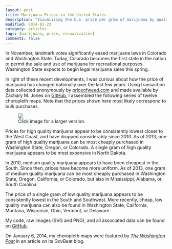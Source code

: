 ```yaml
---
layout: post
title: Marijuana Prices in the United States
description: "Visualizing the U.S. price per gram of marijuana by quality and year."
modified: 2014-01-23
category: articles
tags: [marijuana, price, visualization]
comments: false
---
```


In November, landmark votes significantly eased marijuana laws in Colorado and Washington State. Today, Colorado becomes the first state in the nation to permit the sale and use of marijuana for recreational purposes. Washington State expects to begin legal marijuana sales this spring. 

In light of these recent developments, I was curious about how the price of marijuana has changed nationally over the last few years. Using transaction data collected anonymously by [priceofweed.com](http://www.priceofweed.com/) and made available by Zachary M. Jones on [GitHub](https://github.com/zmjones/priceofweed), I assembled the following series of twelve choropleth maps. Note that the prices shown here most likely correspond to bulk purchases.

<figure>
    <a href="http://i.imgur.com/ewZJhQW.png" target="_blank"><img src="http://i.imgur.com/ewZJhQW.png"></a>
    <figcaption>Click image for a larger version.</figcaption>
</figure>

Prices for high quality marijuana appear to be consistently lowest closer to the West Coast, and have dropped considerably since 2010. As of 2013, one gram of high quality marijuana can be most cheaply purchased in Washington State, Oregon, or Colorado. A single gram of high quality marijuana appears to be most expensive in North Dakota.

In 2010, medium quality marijuana appears to have been cheapest in the South. Since then, prices have become more uniform. As of 2013, one gram of medium quality marijuana can be most cheaply purchased in Washington State, Oregon, California, or Colorado, but also in Mississippi, Alabama, or South Carolina.

The price of a single gram of low quality marijuana appears to be consistently lowest in the South and Southwest. More recently, cheap, low quality marijuana can also be found in Washington State, California, Montana, Wisconsin, Ohio, Vermont, or Delaware.

My code, raw images (SVG and PNG), and all associated data can be found on [GitHub](https://github.com/rlucioni/viz/tree/master/marijuana).

On January 6, 2014, my choropleth maps were featured by [*The Washington Post*](http://www.washingtonpost.com/blogs/govbeat/wp/2014/01/06/how-much-does-marijuana-cost-in-the-u-s/) in an article on its GovBeat blog.